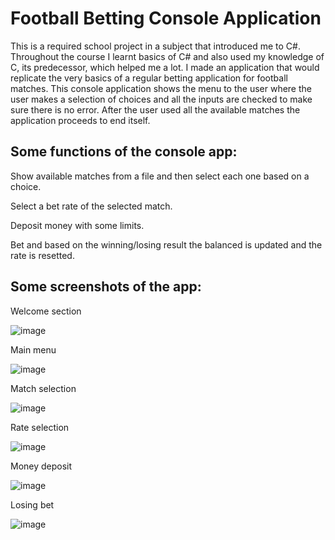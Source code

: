 # Football Betting Console Application
This is a required school project in a subject that introduced me to C#. Throughout the course I learnt basics of C# and also used my knowledge of C, its predecessor, which helped me a lot. I made an application that would replicate the very basics of a regular betting application for football matches. This console application shows the menu to the user where the user makes a selection of choices and all the inputs are checked to make sure there is no error. After the user used all the available matches the application proceeds to end itself.


<h2>Some functions of the console app:</h2>

  Show available matches from a file and then select each one based on a choice.
  
  Select a bet rate of the selected match.
  
  Deposit money with some limits.
  
  Bet and based on the winning/losing result the balanced is updated and the rate is resetted.


<h2>Some screenshots of the app:</h2>


Welcome section

![image](https://github.com/hieungtom/football_bet_console_app/assets/144620197/cf8df758-568d-4dc8-aeee-0aeb0d13da0b)

Main menu

![image](https://github.com/hieungtom/football_bet_console_app/assets/144620197/e2bf09fc-943c-4356-aa9b-02d873cad43d)

Match selection

![image](https://github.com/hieungtom/football_bet_console_app/assets/144620197/b9b9743a-af14-45a8-b46e-2afc1218130c)

Rate selection

![image](https://github.com/hieungtom/football_bet_console_app/assets/144620197/0b8f6f4e-592f-4c60-8395-7b6936ffd54b)

Money deposit

![image](https://github.com/hieungtom/football_bet_console_app/assets/144620197/f52fb709-4718-405a-b764-9003d1f377ef)

Losing bet

![image](https://github.com/hieungtom/football_bet_console_app/assets/144620197/aa63a3c6-0333-490b-9f51-3288326251f2)
